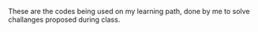 These are the codes being used on my learning path, done by me to solve challanges proposed during class.
